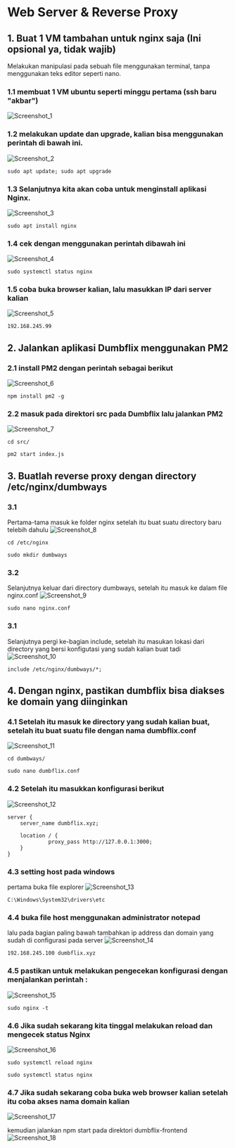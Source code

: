 # Web Server & Reverse Proxy
## 1. Buat 1 VM tambahan untuk nginx saja (Ini opsional ya, tidak wajib)
Melakukan manipulasi pada sebuah file menggunakan terminal, tanpa menggunakan teks editor seperti nano.
### 1.1 membuat 1 VM ubuntu seperti minggu pertama (ssh baru "akbar")
![Screenshot_1](https://github.com/wilsonakbar/devops18-dumbways-WilsonAkbar/assets/132327628/31f1ef53-943f-4712-8e00-6841bda4b81b)
### 1.2 melakukan update dan upgrade, kalian bisa menggunakan perintah di bawah ini.
![Screenshot_2](https://github.com/wilsonakbar/devops18-dumbways-WilsonAkbar/assets/132327628/f684bbdd-8c71-41f2-947a-71793c7528d9)
```
sudo apt update; sudo apt upgrade
```
### 1.3 Selanjutnya kita akan coba untuk menginstall aplikasi Nginx.
![Screenshot_3](https://github.com/wilsonakbar/devops18-dumbways-WilsonAkbar/assets/132327628/3c21ef6d-0301-40d3-adf0-4b2eeb29c1b6)
```
sudo apt install nginx
```
### 1.4 cek dengan menggunakan perintah dibawah ini
![Screenshot_4](https://github.com/wilsonakbar/devops18-dumbways-WilsonAkbar/assets/132327628/e3e23555-4c96-4937-a0c5-756137dd6974)
```
sudo systemctl status nginx
```
### 1.5 coba buka browser kalian, lalu masukkan IP dari server kalian
![Screenshot_5](https://github.com/wilsonakbar/devops18-dumbways-WilsonAkbar/assets/132327628/e192cf36-649e-40ad-8c02-693851e3e886)
```
192.168.245.99
```
## 2. Jalankan aplikasi Dumbflix menggunakan PM2
### 2.1 install PM2 dengan perintah sebagai berikut
![Screenshot_6](https://github.com/wilsonakbar/devops18-dumbways-WilsonAkbar/assets/132327628/0deaf10d-5222-4089-a7b9-35cab9f09b81)
```
npm install pm2 -g
```
### 2.2 masuk pada direktori src pada Dumbflix lalu jalankan PM2
![Screenshot_7](https://github.com/wilsonakbar/devops18-dumbways-WilsonAkbar/assets/132327628/da1ca7b2-4f6d-401b-ab43-dcf16590eac3)
```
cd src/
```
```
pm2 start index.js
```
## 3. Buatlah reverse proxy dengan directory /etc/nginx/dumbways
### 3.1
Pertama-tama masuk ke folder nginx setelah itu buat suatu directory baru telebih dahulu
![Screenshot_8](https://github.com/wilsonakbar/devops18-dumbways-WilsonAkbar/assets/132327628/70f4ef35-dba7-4777-ab01-f6715096dd75)
```
cd /etc/nginx
```
```
sudo mkdir dumbways
```
### 3.2
Selanjutnya keluar dari directory dumbways, setelah itu masuk ke dalam file nginx.conf
![Screenshot_9](https://github.com/wilsonakbar/devops18-dumbways-WilsonAkbar/assets/132327628/d699ef23-1f01-481e-ae1e-3eccc8a2e7a4)
```
sudo nano nginx.conf
```
### 3.1
Selanjutnya pergi ke-bagian include, setelah itu masukan lokasi dari directory yang bersi konfigutasi yang sudah kalian buat tadi
![Screenshot_10](https://github.com/wilsonakbar/devops18-dumbways-WilsonAkbar/assets/132327628/02d2afba-52ac-44b7-8b43-f1f01807e27f)
```
include /etc/nginx/dumbways/*;
```
## 4. Dengan nginx, pastikan dumbflix bisa diakses ke domain yang diinginkan
### 4.1 Setelah itu masuk ke directory yang sudah kalian buat, setelah itu buat suatu file dengan nama dumbflix.conf
![Screenshot_11](https://github.com/wilsonakbar/devops18-dumbways-WilsonAkbar/assets/132327628/0dc64f85-0d59-4015-a88b-488b09fe90c1)
```
cd dumbways/
```
```
sudo nano dumbflix.conf
```
### 4.2 Setelah itu masukkan konfigurasi berikut
![Screenshot_12](https://github.com/wilsonakbar/devops18-dumbways-WilsonAkbar/assets/132327628/6e469621-5bcb-46b5-8436-1fb0d86a45fe)
```
server { 
    server_name dumbflix.xyz; 
  
    location / { 
             proxy_pass http://127.0.0.1:3000;
    }
}
```
### 4.3 setting host pada windows
pertama buka file explorer
![Screenshot_13](https://github.com/wilsonakbar/devops18-dumbways-WilsonAkbar/assets/132327628/ffb08317-e595-4ed1-89aa-ac710c27e560)
```
C:\Windows\System32\drivers\etc
```
### 4.4 buka file host menggunakan administrator notepad
lalu pada bagian paling bawah tambahkan ip address dan domain yang sudah di configurasi pada server
![Screenshot_14](https://github.com/wilsonakbar/devops18-dumbways-WilsonAkbar/assets/132327628/8b7f89c1-9de3-4594-ba25-8f1a5983b02e)
```
192.168.245.100 dumbflix.xyz
```
### 4.5 pastikan untuk melakukan pengecekan konfigurasi dengan menjalankan perintah :
![Screenshot_15](https://github.com/wilsonakbar/devops18-dumbways-WilsonAkbar/assets/132327628/538c08b2-5c7e-4dae-9553-624d48118aed)
```
sudo nginx -t
```
### 4.6 Jika sudah sekarang kita tinggal melakukan reload dan mengecek status Nginx
![Screenshot_16](https://github.com/wilsonakbar/devops18-dumbways-WilsonAkbar/assets/132327628/492c443e-cbd7-4a45-840c-102acc99be75)
```
sudo systemctl reload nginx
```
```
sudo systemctl status nginx
```
### 4.7 Jika sudah sekarang coba buka web browser kalian setelah itu coba akses nama domain kalian
![Screenshot_17](https://github.com/wilsonakbar/devops18-dumbways-WilsonAkbar/assets/132327628/eaebea9a-97be-455c-8728-5ae57ce8eeb4)

kemudian jalankan npm start pada direktori dumbflix-frontend
![Screenshot_18](https://github.com/wilsonakbar/devops18-dumbways-WilsonAkbar/assets/132327628/493b5933-dbf2-4893-afbe-71791baf417a)
